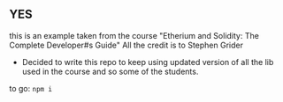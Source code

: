 ## YES

this is an example taken from the course "Etherium and Solidity: The Complete Developer#s Guide"
All the credit is to Stephen Grider

- Decided to write this repo to keep using updated version of all the lib used in the course and so some of the students.

to go: ```npm i```